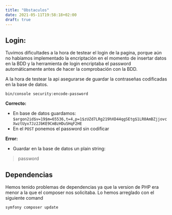 ```yaml
---
title: "Obstaculos"
date: 2021-05-11T19:58:18+02:00
draft: true
---
```


## Login:
Tuvimos dificultades a la hora de testear el login de la pagina, porque aún no habíamos implementado la
encriptación en el momento de insertar datos en la BDD y la herramienta de login encriptaba el password
automáticamente antes de hacer la comprobación con la BDD.

A la hora de testear la api asegurarse de guardar la contraseñas codificadas en la base de datos.
```
bin/console security:encode-password
```
**Correcto:**
- En base de datos guardamos: ``$argon2id$v=19$m=65536,t=4,p=1$zUZd7LRg219hXD44qgSEtg$1LR0AmBZjjovcXwztUyx7Jz2JbKE9CmBzHDuSHqF2HE``
- En el ``POST`` ponemos el password sin codificar

**Error:**
- Guardar en la base de datos un plain string:
> password

## Dependencias
Hemos tenido problemas de dependencias ya que la version de PHP era menor a la que el composer nos solicitaba. Lo hemos arreglado con el siguiente comand

```cmd
symfony composer update
```